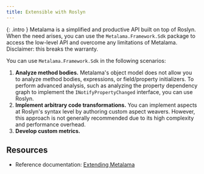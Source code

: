 ```yaml
---
title: Extensible with Roslyn
---
```


{: .intro }
Metalama is a simplified and productive API built on top of Roslyn. When the need arises, you can use the `Metalama.Framework.Sdk` package to access the low-level API and overcome any limitations of Metalama. Disclaimer: this breaks the warranty.

You can use `Metalama.Framework.Sdk` in the following scenarios:

1. **Analyze method bodies.** Metalama's object model does not allow you to analyze method bodies, expressions, or field/property initializers. To perform advanced analysis, such as analyzing the property dependency graph to implement the `INotifyPropertyChanged` interface, you can use Roslyn.
2. **Implement arbitrary code transformations.** You can implement aspects at Roslyn's syntax level by authoring custom aspect weavers. However, this approach is not generally recommended due to its high complexity and performance overhead.
3. **Develop custom metrics.**

## Resources

* Reference documentation: [Extending Metalama](https://doc.metalama.net/conceptual/sdk)
